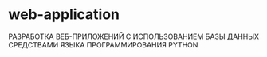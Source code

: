 # web-application
РАЗРАБОТКА ВЕБ-ПРИЛОЖЕНИЙ С ИСПОЛЬЗОВАНИЕМ БАЗЫ ДАННЫХ СРЕДСТВАМИ ЯЗЫКА ПРОГРАММИРОВАНИЯ PYTHON
